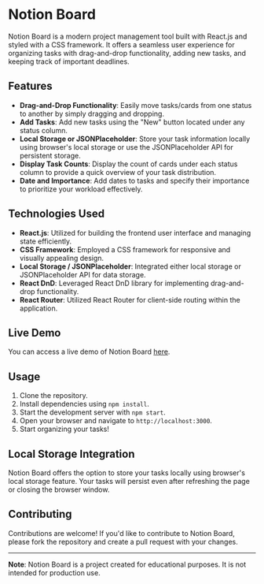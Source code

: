 # Notion Board

Notion Board is a modern project management tool built with React.js and styled with a CSS framework. It offers a seamless user experience for organizing tasks with drag-and-drop functionality, adding new tasks, and keeping track of important deadlines.

## Features

- **Drag-and-Drop Functionality**: Easily move tasks/cards from one status to another by simply dragging and dropping.
- **Add Tasks**: Add new tasks using the "New" button located under any status column.
- **Local Storage or JSONPlaceholder**: Store your task information locally using browser's local storage or use the JSONPlaceholder API for persistent storage.
- **Display Task Counts**: Display the count of cards under each status column to provide a quick overview of your task distribution.
- **Date and Importance**: Add dates to tasks and specify their importance to prioritize your workload effectively.

## Technologies Used

- **React.js**: Utilized for building the frontend user interface and managing state efficiently.
- **CSS Framework**: Employed a CSS framework for responsive and visually appealing design.
- **Local Storage / JSONPlaceholder**: Integrated either local storage or JSONPlaceholder API for data storage.
- **React DnD**: Leveraged React DnD library for implementing drag-and-drop functionality.
- **React Router**: Utilized React Router for client-side routing within the application.

## Live Demo

You can access a live demo of Notion Board [here](#).

## Usage

1. Clone the repository.
2. Install dependencies using `npm install`.
3. Start the development server with `npm start`.
4. Open your browser and navigate to `http://localhost:3000`.
5. Start organizing your tasks!

## Local Storage Integration

Notion Board offers the option to store your tasks locally using browser's local storage feature. Your tasks will persist even after refreshing the page or closing the browser window.


## Contributing

Contributions are welcome! If you'd like to contribute to Notion Board, please fork the repository and create a pull request with your changes.


---

**Note**: Notion Board is a project created for educational purposes. It is not intended for production use.
